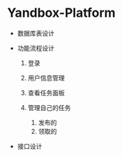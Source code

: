 # Yandbox-Platform

- 数据库表设计
  
- 功能流程设计
  
  1. 登录
  2. 用户信息管理
  3. 查看任务面板 
  4. 管理自己的任务
   
     1. 发布的
     2. 领取的

- 接口设计
